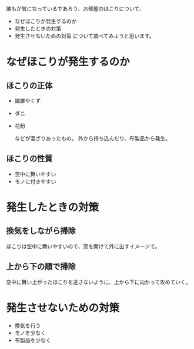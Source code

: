 誰もが気になっているであろう、お部屋のほこりについて、

- なぜほこりが発生するのか
- 発生したときの対策
- 発生させないための対策
  について調べてみようと思います。

# なぜほこりが発生するのか

## ほこりの正体

- 繊維やくず
- ダニ
- 花粉

  などが混ざりあったもの。
  外から持ち込んだり、布製品から発生。

## ほこりの性質

- 空中に舞いやすい
- モノに付きやすい

# 発生したときの対策

## 換気をしながら掃除

ほこりは空中に舞いやすいので、窓を開けて外に出すイメージで。

## 上から下の順で掃除

空中に舞い上がったほこりを逃さないように、上から下に向かって攻めていく。

# 発生させないための対策

- 換気を行う
- モノを少なく
- 布製品を少なく
